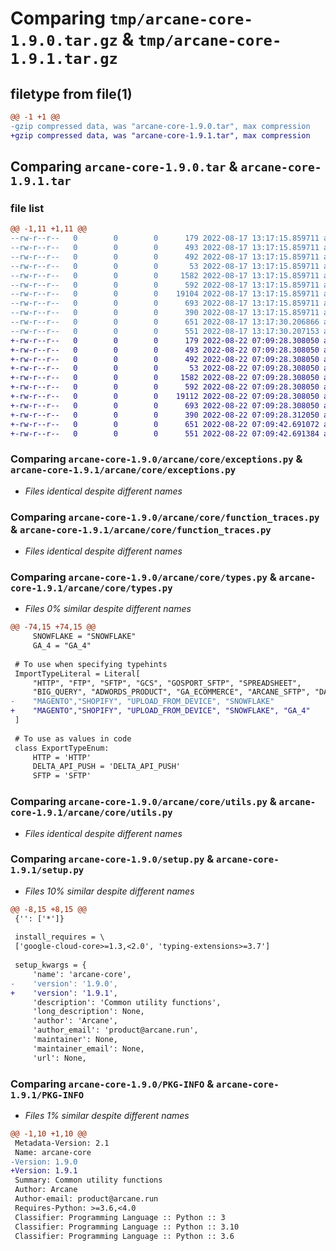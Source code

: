 # Comparing `tmp/arcane-core-1.9.0.tar.gz` & `tmp/arcane-core-1.9.1.tar.gz`

## filetype from file(1)

```diff
@@ -1 +1 @@
-gzip compressed data, was "arcane-core-1.9.0.tar", max compression
+gzip compressed data, was "arcane-core-1.9.1.tar", max compression
```

## Comparing `arcane-core-1.9.0.tar` & `arcane-core-1.9.1.tar`

### file list

```diff
@@ -1,11 +1,11 @@
--rw-r--r--   0        0        0      179 2022-08-17 13:17:15.859711 arcane-core-1.9.0/arcane/core/__init__.py
--rw-r--r--   0        0        0      493 2022-08-17 13:17:15.859711 arcane-core-1.9.0/arcane/core/compute_names.py
--rw-r--r--   0        0        0      492 2022-08-17 13:17:15.859711 arcane-core-1.9.0/arcane/core/const.py
--rw-r--r--   0        0        0       53 2022-08-17 13:17:15.859711 arcane-core-1.9.0/arcane/core/datastore_kind.py
--rw-r--r--   0        0        0     1582 2022-08-17 13:17:15.859711 arcane-core-1.9.0/arcane/core/exceptions.py
--rw-r--r--   0        0        0      592 2022-08-17 13:17:15.859711 arcane-core-1.9.0/arcane/core/function_traces.py
--rw-r--r--   0        0        0    19104 2022-08-17 13:17:15.859711 arcane-core-1.9.0/arcane/core/types.py
--rw-r--r--   0        0        0      693 2022-08-17 13:17:15.859711 arcane-core-1.9.0/arcane/core/utils.py
--rw-r--r--   0        0        0      390 2022-08-17 13:17:15.859711 arcane-core-1.9.0/pyproject.toml
--rw-r--r--   0        0        0      651 2022-08-17 13:17:30.206866 arcane-core-1.9.0/setup.py
--rw-r--r--   0        0        0      551 2022-08-17 13:17:30.207153 arcane-core-1.9.0/PKG-INFO
+-rw-r--r--   0        0        0      179 2022-08-22 07:09:28.308050 arcane-core-1.9.1/arcane/core/__init__.py
+-rw-r--r--   0        0        0      493 2022-08-22 07:09:28.308050 arcane-core-1.9.1/arcane/core/compute_names.py
+-rw-r--r--   0        0        0      492 2022-08-22 07:09:28.308050 arcane-core-1.9.1/arcane/core/const.py
+-rw-r--r--   0        0        0       53 2022-08-22 07:09:28.308050 arcane-core-1.9.1/arcane/core/datastore_kind.py
+-rw-r--r--   0        0        0     1582 2022-08-22 07:09:28.308050 arcane-core-1.9.1/arcane/core/exceptions.py
+-rw-r--r--   0        0        0      592 2022-08-22 07:09:28.308050 arcane-core-1.9.1/arcane/core/function_traces.py
+-rw-r--r--   0        0        0    19112 2022-08-22 07:09:28.308050 arcane-core-1.9.1/arcane/core/types.py
+-rw-r--r--   0        0        0      693 2022-08-22 07:09:28.308050 arcane-core-1.9.1/arcane/core/utils.py
+-rw-r--r--   0        0        0      390 2022-08-22 07:09:28.312050 arcane-core-1.9.1/pyproject.toml
+-rw-r--r--   0        0        0      651 2022-08-22 07:09:42.691072 arcane-core-1.9.1/setup.py
+-rw-r--r--   0        0        0      551 2022-08-22 07:09:42.691384 arcane-core-1.9.1/PKG-INFO
```

### Comparing `arcane-core-1.9.0/arcane/core/exceptions.py` & `arcane-core-1.9.1/arcane/core/exceptions.py`

 * *Files identical despite different names*

### Comparing `arcane-core-1.9.0/arcane/core/function_traces.py` & `arcane-core-1.9.1/arcane/core/function_traces.py`

 * *Files identical despite different names*

### Comparing `arcane-core-1.9.0/arcane/core/types.py` & `arcane-core-1.9.1/arcane/core/types.py`

 * *Files 0% similar despite different names*

```diff
@@ -74,15 +74,15 @@
     SNOWFLAKE = "SNOWFLAKE"
     GA_4 = "GA_4"
 
 # To use when specifying typehints
 ImportTypeLiteral = Literal[
     "HTTP", "FTP", "SFTP", "GCS", "GOSPORT_SFTP", "SPREADSHEET",
     "BIG_QUERY", "ADWORDS_PRODUCT", "GA_ECOMMERCE", "ARCANE_SFTP", "DATALAB",
-    "MAGENTO","SHOPIFY", "UPLOAD_FROM_DEVICE", "SNOWFLAKE"
+    "MAGENTO","SHOPIFY", "UPLOAD_FROM_DEVICE", "SNOWFLAKE", "GA_4"
 ]
 
 # To use as values in code
 class ExportTypeEnum:
     HTTP = 'HTTP'
     DELTA_API_PUSH = 'DELTA_API_PUSH'
     SFTP = 'SFTP'
```

### Comparing `arcane-core-1.9.0/arcane/core/utils.py` & `arcane-core-1.9.1/arcane/core/utils.py`

 * *Files identical despite different names*

### Comparing `arcane-core-1.9.0/setup.py` & `arcane-core-1.9.1/setup.py`

 * *Files 10% similar despite different names*

```diff
@@ -8,15 +8,15 @@
 {'': ['*']}
 
 install_requires = \
 ['google-cloud-core>=1.3,<2.0', 'typing-extensions>=3.7']
 
 setup_kwargs = {
     'name': 'arcane-core',
-    'version': '1.9.0',
+    'version': '1.9.1',
     'description': 'Common utility functions',
     'long_description': None,
     'author': 'Arcane',
     'author_email': 'product@arcane.run',
     'maintainer': None,
     'maintainer_email': None,
     'url': None,
```

### Comparing `arcane-core-1.9.0/PKG-INFO` & `arcane-core-1.9.1/PKG-INFO`

 * *Files 1% similar despite different names*

```diff
@@ -1,10 +1,10 @@
 Metadata-Version: 2.1
 Name: arcane-core
-Version: 1.9.0
+Version: 1.9.1
 Summary: Common utility functions
 Author: Arcane
 Author-email: product@arcane.run
 Requires-Python: >=3.6,<4.0
 Classifier: Programming Language :: Python :: 3
 Classifier: Programming Language :: Python :: 3.10
 Classifier: Programming Language :: Python :: 3.6
```

